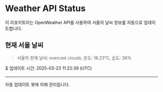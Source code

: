 
# Weather API Status

이 리포지토리는 OpenWeather API를 사용하여 서울의 날씨 정보를 자동으로 업데이트합니다.

## 현재 서울 날씨
> 서울의 현재 날씨: overcast clouds, 온도: 16.23°C, 습도: 36%

⏳ 업데이트 시간: 2025-03-23 11:22:39 (UTC)

---
자동 업데이트 봇에 의해 관리됩니다.
